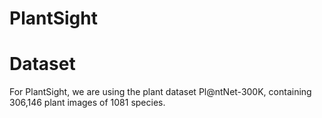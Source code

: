 # PlantSight

# Dataset
For PlantSight, we are using the plant dataset Pl@ntNet-300K, containing 306,146 plant images of 1081 species.
